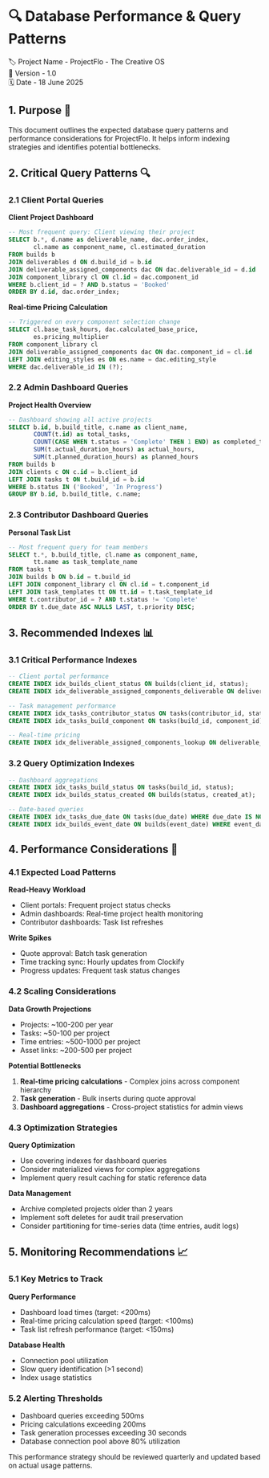 # 🔍 Database Performance & Query Patterns

<!-- ⎯⎯⎯⎯⎯⎯⎯⎯⎯⎯⎯⎯⎯⎯⎯⎯ PROJECT METADATA ⎯⎯⎯⎯⎯⎯⎯⎯⎯⎯⎯⎯⎯⎯⎯⎯ -->

🏷️ Project Name - ProjectFlo - The Creative OS  
🔢 Version - 1.0  
🗓️ Date - 18 June 2025

## 1. Purpose 🎯

This document outlines the expected database query patterns and performance considerations for ProjectFlo. It helps inform indexing strategies and identifies potential bottlenecks.

## 2. Critical Query Patterns 🔍

### 2.1 Client Portal Queries

**Client Project Dashboard**
```sql
-- Most frequent query: Client viewing their project
SELECT b.*, d.name as deliverable_name, dac.order_index,
       cl.name as component_name, cl.estimated_duration
FROM builds b
JOIN deliverables d ON d.build_id = b.id
JOIN deliverable_assigned_components dac ON dac.deliverable_id = d.id  
JOIN component_library cl ON cl.id = dac.component_id
WHERE b.client_id = ? AND b.status = 'Booked'
ORDER BY d.id, dac.order_index;
```

**Real-time Pricing Calculation**
```sql
-- Triggered on every component selection change
SELECT cl.base_task_hours, dac.calculated_base_price,
       es.pricing_multiplier
FROM component_library cl
JOIN deliverable_assigned_components dac ON dac.component_id = cl.id
LEFT JOIN editing_styles es ON es.name = dac.editing_style
WHERE dac.deliverable_id IN (?);
```

### 2.2 Admin Dashboard Queries

**Project Health Overview**
```sql
-- Dashboard showing all active projects
SELECT b.id, b.build_title, c.name as client_name,
       COUNT(t.id) as total_tasks,
       COUNT(CASE WHEN t.status = 'Complete' THEN 1 END) as completed_tasks,
       SUM(t.actual_duration_hours) as actual_hours,
       SUM(t.planned_duration_hours) as planned_hours
FROM builds b
JOIN clients c ON c.id = b.client_id
LEFT JOIN tasks t ON t.build_id = b.id
WHERE b.status IN ('Booked', 'In Progress')
GROUP BY b.id, b.build_title, c.name;
```

### 2.3 Contributor Dashboard Queries

**Personal Task List**
```sql
-- Most frequent query for team members
SELECT t.*, b.build_title, cl.name as component_name,
       tt.name as task_template_name
FROM tasks t
JOIN builds b ON b.id = t.build_id
LEFT JOIN component_library cl ON cl.id = t.component_id
LEFT JOIN task_templates tt ON tt.id = t.task_template_id
WHERE t.contributor_id = ? AND t.status != 'Complete'
ORDER BY t.due_date ASC NULLS LAST, t.priority DESC;
```

## 3. Recommended Indexes 📊

### 3.1 Critical Performance Indexes

```sql
-- Client portal performance
CREATE INDEX idx_builds_client_status ON builds(client_id, status);
CREATE INDEX idx_deliverable_assigned_components_deliverable ON deliverable_assigned_components(deliverable_id);

-- Task management performance  
CREATE INDEX idx_tasks_contributor_status ON tasks(contributor_id, status);
CREATE INDEX idx_tasks_build_component ON tasks(build_id, component_id);

-- Real-time pricing
CREATE INDEX idx_deliverable_assigned_components_lookup ON deliverable_assigned_components(deliverable_id, component_id);
```

### 3.2 Query Optimization Indexes

```sql
-- Dashboard aggregations
CREATE INDEX idx_tasks_build_status ON tasks(build_id, status);
CREATE INDEX idx_builds_status_created ON builds(status, created_at);

-- Date-based queries
CREATE INDEX idx_tasks_due_date ON tasks(due_date) WHERE due_date IS NOT NULL;
CREATE INDEX idx_builds_event_date ON builds(event_date) WHERE event_date IS NOT NULL;
```

## 4. Performance Considerations 🚀

### 4.1 Expected Load Patterns

**Read-Heavy Workload**
- Client portals: Frequent project status checks
- Admin dashboards: Real-time project health monitoring  
- Contributor dashboards: Task list refreshes

**Write Spikes**
- Quote approval: Batch task generation
- Time tracking sync: Hourly updates from Clockify
- Progress updates: Frequent task status changes

### 4.2 Scaling Considerations

**Data Growth Projections**
- Projects: ~100-200 per year
- Tasks: ~50-100 per project  
- Time entries: ~500-1000 per project
- Asset links: ~200-500 per project

**Potential Bottlenecks**
1. **Real-time pricing calculations** - Complex joins across component hierarchy
2. **Task generation** - Bulk inserts during quote approval
3. **Dashboard aggregations** - Cross-project statistics for admin views

### 4.3 Optimization Strategies

**Query Optimization**
- Use covering indexes for dashboard queries
- Consider materialized views for complex aggregations
- Implement query result caching for static reference data

**Data Management**
- Archive completed projects older than 2 years
- Implement soft deletes for audit trail preservation
- Consider partitioning for time-series data (time entries, audit logs)

## 5. Monitoring Recommendations 📈

### 5.1 Key Metrics to Track

**Query Performance**
- Dashboard load times (target: <200ms)
- Real-time pricing calculation speed (target: <100ms)
- Task list refresh performance (target: <150ms)

**Database Health**
- Connection pool utilization
- Slow query identification (>1 second)
- Index usage statistics

### 5.2 Alerting Thresholds

- Dashboard queries exceeding 500ms
- Pricing calculations exceeding 200ms
- Task generation processes exceeding 30 seconds
- Database connection pool above 80% utilization

This performance strategy should be reviewed quarterly and updated based on actual usage patterns.
